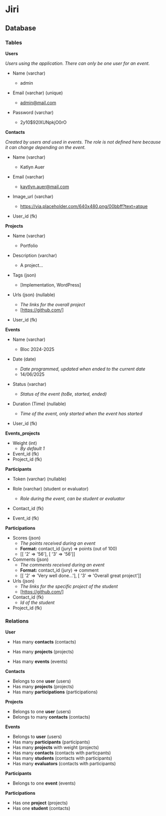 # Jiri

## Database

### Tables

**Users**

*Users using the application. There can only be one user for an event.*

- Name (varchar)

  - admin

- Email (varchar) (unique)

  - admin@mail.com

- Password (varchar)

  - $2y$10$92IXUNpkjO0rO

    

**Contacts**

*Created by users and used in events. The role is not defined here because it can change depending on the event.*

- Name (varchar)

  - Katlyn Auer

- Email (varchar)

  - kaytlyn.auer@mail.com

- Image_url (varchar)

  - https://via.placeholder.com/640x480.png/00bbff?text=atque

- User_id (fk)

  

**Projects**

- Name (varchar)

  - Portfolio

- Description (varchar)

  - A project...

- Tags (json)

  - [Implementation, WordPress]

- Urls (json) (nullable)

  - *The links for the overall project*
  - [https://github.com/]

- User_id (fk)

  

**Events**

- Name (varchar)

  - Bloc 2024-2025

- Date (date)

  - *Date programmed, updated when ended to the current date*
  - 14/06/2025

- Status (varchar)

  - *Status of the event (toBe, started, ended)*

- Duration (Time) (nullable)

  - *Time of the event, only started when the event has started* 

- User_id (fk)

  

**Events_projects**

- Weight (int)
  - *By default 1*
- Event_id (fk)
- Project_id (fk)



**Participants**

- Token (varchar) (nullable)

- Role (varchar) (student or evaluator)

  - *Role during the event, can be student or evaluator*

- Contact_id (fk)

- Event_id (fk)

  

**Participations**

- Scores (json)
  - *The points received during an event*
  - **Format:** contact_id (jury) => points (out of 100) 
  - [[ '2' => '56'], [ '3' => '56']]
- Comments (json)
  - *The comments received during an event*
  - **Format:** contact_id (jury) => comment 
  - [[ '2' => 'Very well done...'], [ '3' => 'Overall great project']]
- Urls (json)
  - *The links for the specific project of the student*
  - [https://github.com/]
- Contact_id (fk)
  - *Id of the student*
- Project_id (fk)





### Relations

**User**

- Has many **contacts** (contacts)

- Has many **projects** (projects)

- Has many **events** (events)

  

**Contacts**

- Belongs to one **user** (users)
- Has many **projects** (projects)
- Has many **participations** (participations)



**Projects**

- Belongs to one **user** (users)
- Belongs to many **contacts** (contacts)



**Events**

- Belongs to **user** (users)
- Has many **participants** (participants)
- Has many **projects** with weight (projects)
- Has many **contacts** (contacts with particpants)
- Has many **students** (contacts with participants)
- Has many **evaluators** (contacts with participants)



**Participants**

- Belongs to one **event** (events)



**Participations**

- Has one **project** (projects)
- Has one **student** (contacts)











